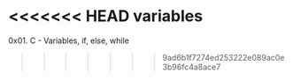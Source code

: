 <<<<<<< HEAD
variables
=======
0x01. C - Variables, if, else, while
>>>>>>> 9ad6b1f7274ed253222e089ac0e3b96fc4a8ace7
